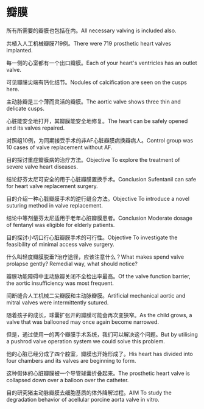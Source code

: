 # 瓣膜

<p><span class="chinese">所有所需要的瓣膜也包括在内。</span><span class="english">All necessary valving is included also.</span></p>

<p><span class="chinese">共植入人工机械瓣膜719例。</span><span class="english">There were 719 prosthetic heart valves implanted.</span></p>

<p><span class="chinese">每一侧的心室都有一个出口瓣膜。</span><span class="english">Each of your heart's ventricles has an outlet valve.</span></p>

<p><span class="chinese">可见瓣膜尖端有钙化结节。</span><span class="english">Nodules of calcification are seen on the cusps here.</span></p>

<p><span class="chinese">主动脉瓣是三个薄而灵活的瓣膜。</span><span class="english">The aortic valve shows three thin and delicate cusps.</span></p>

<p><span class="chinese">心脏能安全地打开，其瓣膜能安全地修复。</span><span class="english">The heart can be safely opened and its valves repaired.</span></p>

<p><span class="chinese">对照组10例，为同期接受手术的非AF心脏瓣膜病换瓣病人。</span><span class="english">Control group was 10 cases of valve replacement without AF.</span></p>

<p><span class="chinese">目的探讨重症瓣膜病的治疗方法。</span><span class="english">Objective To explore the treatment of severe valve heart diseases.</span></p>

<p><span class="chinese">结论舒芬太尼可安全的用于心脏瓣膜置换手术。</span><span class="english">Conclusion Sufentanil can safe for heart valve replacement surgery.</span></p>

<p><span class="chinese">目的介绍一种心脏瓣膜手术的逆行缝合方法。</span><span class="english">Objective To introduce a novel suturing method in valve replacement.</span></p>

<p><span class="chinese">结论中等剂量芬太尼适用于老年心脏瓣膜患者。</span><span class="english">Conclusion Moderate dosage of fentanyl was eligible for elderly patients.</span></p>

<p><span class="chinese">目的探讨小切口行心脏瓣膜手术的可行性。</span><span class="english">Objective To investigate the feasibility of minimal access valve surgery.</span></p>

<p><span class="chinese">什么叫轻度瓣膜脱垂?治疗途径，应该注意什么？</span><span class="english">What makes spend valve prolapse gently? Remedial way, what should notice?</span></p>

<p><span class="chinese">瓣膜功能障碍中主动脉瓣关闭不全检出率最高。</span><span class="english">Of the valve function barrier, the aortic insufficiency was most frequent.</span></p>

<p><span class="chinese">间断缝合人工机械二尖瓣膜和主动脉瓣膜。</span><span class="english">Artificial mechanical aortic and mitral valves were intermittently sutured.</span></p>

<p><span class="chinese">随着孩子的成长，球囊扩张开的瓣膜可能会再次变狭窄。</span><span class="english">As the child grows, a valve that was ballooned may once again become narrowed.</span></p>

<p><span class="chinese">但是，通过使用一的两个瓣膜手术系统，我们可以解决这个问题。</span><span class="english">But by utilising a pushrod valve operation system we could solve this problem.</span></p>

<p><span class="chinese">他的心脏已经分成了四个腔室，瓣膜也开始形成了。</span><span class="english">His heart has divided into four chambers and its valves are beginning to form.</span></p>

<p><span class="chinese">这种假体的心脏瓣膜被一个导管球囊折叠起来。</span><span class="english">The prosthetic heart valve is collapsed down over a balloon over the catheter.</span></p>

<p><span class="chinese">目的研究猪主动脉瓣膜去细胞基质的体外降解过程。</span><span class="english">AIM To study the degradation behavior of acellular porcine aorta valve in vitro.</span></p>

